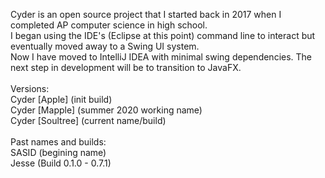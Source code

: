 Cyder is an open source project that I started back in 2017 when I completed AP computer science in high school. <br/>
I began using the IDE's (Eclipse at this point) command line to interact but eventually moved away to a Swing UI system. <br/>
Now I have moved to IntelliJ IDEA with minimal swing dependencies. The next step in development will be to transition to JavaFX.<br/>
<br/>
Versions:<br/>
Cyder [Apple] (init build)<br/>
Cyder [Mapple] (summer 2020 working name)<br/>
Cyder [Soultree] (current name/build)<br/>
<br/>
Past names and builds:<br/> 
SASID (begining name)<br/>
Jesse (Build 0.1.0 - 0.7.1)<br/>
